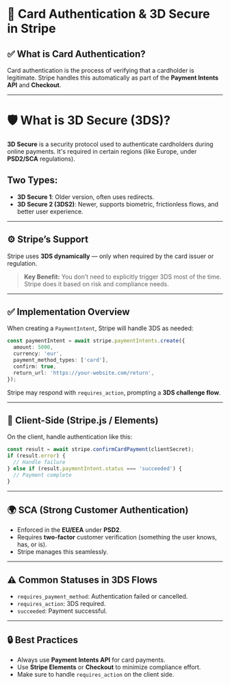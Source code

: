 # 🔐 Card Authentication & 3D Secure in Stripe

## ✅ What is Card Authentication?

Card authentication is the process of verifying that a cardholder is legitimate. Stripe handles this automatically as part of the **Payment Intents API** and **Checkout**.

---

# 🛡️ What is 3D Secure (3DS)?

**3D Secure** is a security protocol used to authenticate cardholders during online payments. It's required in certain regions (like Europe, under **PSD2/SCA** regulations).

## Two Types:

* **3D Secure 1**: Older version, often uses redirects.
* **3D Secure 2 (3DS2)**: Newer, supports biometric, frictionless flows, and better user experience.

---

## ⚙️ Stripe’s Support

Stripe uses **3DS dynamically** — only when required by the card issuer or regulation.

> **Key Benefit:** You don’t need to explicitly trigger 3DS most of the time. Stripe does it based on risk and compliance needs.

---

## ✅ Implementation Overview

When creating a `PaymentIntent`, Stripe will handle 3DS as needed:

```ts
const paymentIntent = await stripe.paymentIntents.create({
  amount: 5000,
  currency: 'eur',
  payment_method_types: ['card'],
  confirm: true,
  return_url: 'https://your-website.com/return',
});
```

Stripe may respond with `requires_action`, prompting a **3DS challenge flow**.

---

## 🔁 Client-Side (Stripe.js / Elements)

On the client, handle authentication like this:

```js
const result = await stripe.confirmCardPayment(clientSecret);
if (result.error) {
  // Handle failure
} else if (result.paymentIntent.status === 'succeeded') {
  // Payment complete
}
```

---

## 🌍 SCA (Strong Customer Authentication)

* Enforced in the **EU/EEA** under **PSD2**.
* Requires **two-factor** customer verification (something the user knows, has, or is).
* Stripe manages this seamlessly.

---

## ⚠️ Common Statuses in 3DS Flows

* `requires_payment_method`: Authentication failed or cancelled.
* `requires_action`: 3DS required.
* `succeeded`: Payment successful.

---

## 🔒 Best Practices

* Always use **Payment Intents API** for card payments.
* Use **Stripe Elements** or **Checkout** to minimize compliance effort.
* Make sure to handle `requires_action` on the client side.
